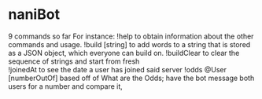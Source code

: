 # naniBot

9 commands so far
For instance:
!help to obtain information about the other commands and usage. 
!build [string] to add words to a string that is stored as a JSON object, which
everyone can build on. 
!buildClear to clear the sequence of strings and start from fresh  
!joinedAt to see the date a user has joined said server 
!odds @User [numberOutOf] based off of What are the Odds;
have the bot message both users for a number and compare it,
